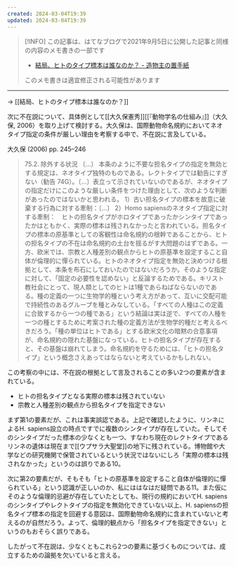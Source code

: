 ```yaml
---
created: 2024-03-04T19:39
updated: 2024-03-04T19:39
---
```

> [!INFO] 
> この記事は、はてなブログで2021年9月5日に公開した記事と同様の内容のメモ書きの一部です
> - [結局、ヒトのタイプ標本は誰なのか？ - 造物主の置手紙](https://kaisekiriu.hatenablog.com/entry/2021/09/05/192712)
> 
> このメモ書きは適宜修正される可能性があります

---

→ [[結局、ヒトのタイプ標本は誰なのか？]]

次に不在説について、具体例として[[大久保憲秀]][[『動物学名の仕組み』]]（大久保, 2006）を取り上げて検討する。大久保は、国際動物命名規約においてネオタイプ指定の条件が厳しい理由を考察する中で、不在説に言及している。

大久保 (2006) pp. 245–246
> 75.2. 除外する状況
> 〔…〕
> 本条のように不要な担名タイプの指定を無効とする規定は、ネオタイプ独特のものである。レクトタイプでは勧告にすぎない（勧告 74G）。〔…〕表立って示されていないのであるが、ネオタイプの指定だけにこのような厳しい条件をつけた理由として、次のような判断があったのではないかと思われる。
> 1）古い担名タイプの標本を故意に破棄する行為に対する牽制：〔…〕
> 2）Homo sapiensのネオタイプ指定に対する牽制：　ヒトの担名タイプがホロタイプであったかシンタイプであったかはともかく、実際の標本は残されなかったと言われている。担名タイプの標本の原基準としての客観性は命名規約の根幹であることから、ヒトの担名タイプの不在は命名規約の土台を揺るがす大問題のはずである。一方、欧米では、宗教と人種差別の観点からヒトの原基準を設定すること自体が倫理的に憚られている。ヒトのネオタイプ指定を無効と決めつける根拠として、本条を布石にしておいたのではないだろうか。そのような指定に対して、「固定の必要性を認めない」と反論するためである。キリスト教社会にとって、現人類としてのヒトは1種であらねばならないのである。種の定義の一つに生物学的種という考え方があって、互いに交配可能で持続性のあるグループを種とみなしている。「すべての人種はこの定義に合致するから一つの種である」という結論は実は逆で、すべての人種を一つの種とするために考案された種の定義方法が生物学的種だと考えるべきだろう。「種の単位はヒトである」とする欧米文化の暗黙の合意事項が、命名規約の隠れた基盤になっている。ヒトの担名タイプが存在すると、その基盤は崩れてしまう。命名規約を守るためには、「ヒトの担名タイプ」という概念さえあってはならないと考えているかもしれない。


この考察の中には、不在説の根拠として言及されることの多い2つの要素が含まれている。

- ヒトの担名タイプとなる実際の標本は残されていない
- 宗教と人種差別の観点から担名タイプを指定できない

まず第1の要素だが、これは事実誤認である。上記で確認したように、リンネによるH. sapiens設立の時点ですでに複数のシンタイプが存在していた。そしてそのシンタイプだった標本の少なくとも一つ、すなわち現在のレクトタイプであるリンネの遺体は現在まで[[ウプサラ大聖堂]]の地下に残されている。博物館や大学などの研究機関で保管されているという状況ではないにしろ「実際の標本は残されなかった」というのは誤りである10。

次に第2の要素だが、そもそも「ヒトの原基準を設定すること自体が倫理的に憚られている」という認識が正しいのか、私にははなはだ疑問である11。また仮にそのような倫理的忌避が存在していたとしても、現行の規約においてH. sapiensのシンタイプやレクトタイプの指定を無効化できていない以上、H. sapiensの担名タイプ標本の指定を回避する意図は、国際動物命名規約に含まれていないと考えるのが自然だろう。よって、倫理的観点から「担名タイプを指定できない」というのもおそらく誤りである。

したがって不在説は、少なくともこれら2つの要素に基づくものについては、成立するための論拠を欠いていると言える。